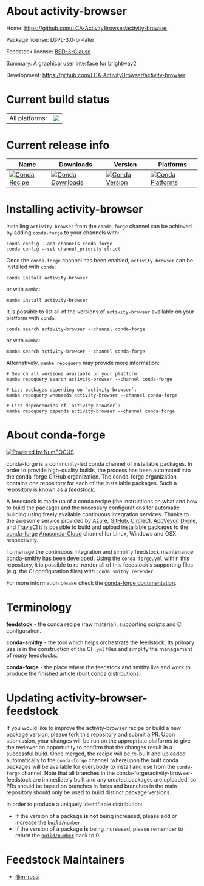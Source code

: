 About activity-browser
======================

Home: https://github.com/LCA-ActivityBrowser/activity-browser

Package license: LGPL-3.0-or-later

Feedstock license: [BSD-3-Clause](https://github.com/conda-forge/activity-browser-feedstock/blob/main/LICENSE.txt)

Summary: A graphical user interface for brightway2

Development: https://github.com/LCA-ActivityBrowser/activity-browser

Current build status
====================


<table><tr><td>All platforms:</td>
    <td>
      <a href="https://dev.azure.com/conda-forge/feedstock-builds/_build/latest?definitionId=18229&branchName=main">
        <img src="https://dev.azure.com/conda-forge/feedstock-builds/_apis/build/status/activity-browser-feedstock?branchName=main">
      </a>
    </td>
  </tr>
</table>

Current release info
====================

| Name | Downloads | Version | Platforms |
| --- | --- | --- | --- |
| [![Conda Recipe](https://img.shields.io/badge/recipe-activity--browser-green.svg)](https://anaconda.org/conda-forge/activity-browser) | [![Conda Downloads](https://img.shields.io/conda/dn/conda-forge/activity-browser.svg)](https://anaconda.org/conda-forge/activity-browser) | [![Conda Version](https://img.shields.io/conda/vn/conda-forge/activity-browser.svg)](https://anaconda.org/conda-forge/activity-browser) | [![Conda Platforms](https://img.shields.io/conda/pn/conda-forge/activity-browser.svg)](https://anaconda.org/conda-forge/activity-browser) |

Installing activity-browser
===========================

Installing `activity-browser` from the `conda-forge` channel can be achieved by adding `conda-forge` to your channels with:

```
conda config --add channels conda-forge
conda config --set channel_priority strict
```

Once the `conda-forge` channel has been enabled, `activity-browser` can be installed with `conda`:

```
conda install activity-browser
```

or with `mamba`:

```
mamba install activity-browser
```

It is possible to list all of the versions of `activity-browser` available on your platform with `conda`:

```
conda search activity-browser --channel conda-forge
```

or with `mamba`:

```
mamba search activity-browser --channel conda-forge
```

Alternatively, `mamba repoquery` may provide more information:

```
# Search all versions available on your platform:
mamba repoquery search activity-browser --channel conda-forge

# List packages depending on `activity-browser`:
mamba repoquery whoneeds activity-browser --channel conda-forge

# List dependencies of `activity-browser`:
mamba repoquery depends activity-browser --channel conda-forge
```


About conda-forge
=================

[![Powered by
NumFOCUS](https://img.shields.io/badge/powered%20by-NumFOCUS-orange.svg?style=flat&colorA=E1523D&colorB=007D8A)](https://numfocus.org)

conda-forge is a community-led conda channel of installable packages.
In order to provide high-quality builds, the process has been automated into the
conda-forge GitHub organization. The conda-forge organization contains one repository
for each of the installable packages. Such a repository is known as a *feedstock*.

A feedstock is made up of a conda recipe (the instructions on what and how to build
the package) and the necessary configurations for automatic building using freely
available continuous integration services. Thanks to the awesome service provided by
[Azure](https://azure.microsoft.com/en-us/services/devops/), [GitHub](https://github.com/),
[CircleCI](https://circleci.com/), [AppVeyor](https://www.appveyor.com/),
[Drone](https://cloud.drone.io/welcome), and [TravisCI](https://travis-ci.com/)
it is possible to build and upload installable packages to the
[conda-forge](https://anaconda.org/conda-forge) [Anaconda-Cloud](https://anaconda.org/)
channel for Linux, Windows and OSX respectively.

To manage the continuous integration and simplify feedstock maintenance
[conda-smithy](https://github.com/conda-forge/conda-smithy) has been developed.
Using the ``conda-forge.yml`` within this repository, it is possible to re-render all of
this feedstock's supporting files (e.g. the CI configuration files) with ``conda smithy rerender``.

For more information please check the [conda-forge documentation](https://conda-forge.org/docs/).

Terminology
===========

**feedstock** - the conda recipe (raw material), supporting scripts and CI configuration.

**conda-smithy** - the tool which helps orchestrate the feedstock.
                   Its primary use is in the construction of the CI ``.yml`` files
                   and simplify the management of *many* feedstocks.

**conda-forge** - the place where the feedstock and smithy live and work to
                  produce the finished article (built conda distributions)


Updating activity-browser-feedstock
===================================

If you would like to improve the activity-browser recipe or build a new
package version, please fork this repository and submit a PR. Upon submission,
your changes will be run on the appropriate platforms to give the reviewer an
opportunity to confirm that the changes result in a successful build. Once
merged, the recipe will be re-built and uploaded automatically to the
`conda-forge` channel, whereupon the built conda packages will be available for
everybody to install and use from the `conda-forge` channel.
Note that all branches in the conda-forge/activity-browser-feedstock are
immediately built and any created packages are uploaded, so PRs should be based
on branches in forks and branches in the main repository should only be used to
build distinct package versions.

In order to produce a uniquely identifiable distribution:
 * If the version of a package **is not** being increased, please add or increase
   the [``build/number``](https://docs.conda.io/projects/conda-build/en/latest/resources/define-metadata.html#build-number-and-string).
 * If the version of a package **is** being increased, please remember to return
   the [``build/number``](https://docs.conda.io/projects/conda-build/en/latest/resources/define-metadata.html#build-number-and-string)
   back to 0.

Feedstock Maintainers
=====================

* [@m-rossi](https://github.com/m-rossi/)

